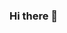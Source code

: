 ### Hi there 👋

<!--
[![Stephan's GitHub stats](https://github-readme-stats.vercel.app/api?username=StephanAkkerman)](https://github.com/anuraghazra/github-readme-stats)
-->
